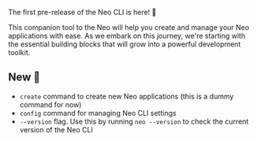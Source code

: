 <!-- markdownlint-disable MD041 -->

The first pre-release of the Neo CLI is here! 🎉

This companion tool to the Neo will help you create and manage your Neo applications with ease. As we embark on this journey, we're starting with the essential building blocks that will grow into a powerful development toolkit.

## New 🚀

- `create` command to create new Neo applications (this is a dummy command for now)
- `config` command for managing Neo CLI settings
- `--version` flag. Use this by running `neo --version` to check the current version of the Neo CLI
